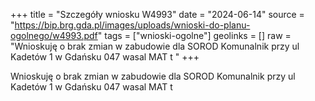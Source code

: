 +++
title = "Szczegóły wniosku W4993"
date = "2024-06-14"
source = "https://bip.brg.gda.pl/images/uploads/wnioski-do-planu-ogolnego/w4993.pdf"
tags = ["wnioski-ogolne"]
geolinks = []
raw = "Wnioskuję o brak zmian w zabudowie dla SOROD Komunalnik przy ul Kadetów 1 w Gdańsku 047 wasal MAT t "
+++

Wnioskuję o brak zmian w zabudowie dla SOROD Komunalnik przy ul Kadetów 1 w
Gdańsku
047 wasal MAT
t




